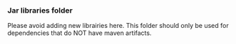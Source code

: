 ### Jar libraries folder

Please avoid adding new librairies here. This folder should only be used for dependencies that do NOT have maven artifacts.